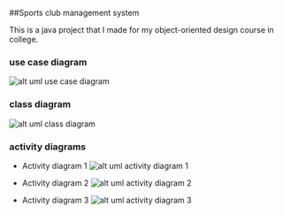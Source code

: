 ##Sports club management system

This is a java project that I made for my object-oriented design course in college.

### use case diagram

![alt uml use case diagram](use_case_diagram.jpg)

### class diagram

![alt uml class diagram](class_diagram.jpg)

### activity diagrams

- Activity diagram 1
![alt uml activity diagram 1](activity_diagram_1.jpg)

- Activity diagram 2
![alt uml activity diagram 2](activity_diagram_2.jpg)

- Activity diagram 3
![alt uml activity diagram 3](activity_diagram_3.jpg)